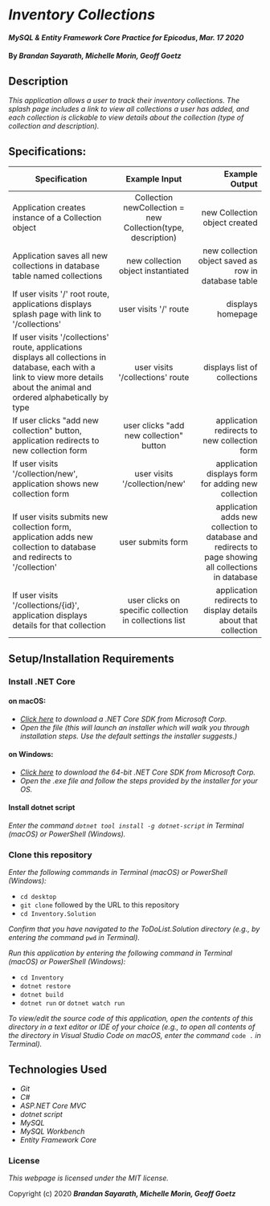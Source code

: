 # _Inventory Collections_

#### _MySQL & Entity Framework Core Practice for Epicodus_, _Mar. 17 2020_

#### By _**Brandan Sayarath, Michelle Morin, Geoff Goetz**_

## Description

_This application allows a user to track their inventory collections. The splash page includes a link to view all collections a user has added, and each collection is clickable to view details about the collection (type of collection and description)._

## Specifications:

| Specification | Example Input | Example Output |
| ------------- |:-------------:| -------------------:|
| Application creates instance of a Collection object | Collection newCollection = new Collection(type, description) | new Collection object created |
| Application saves all new collections in database table named collections | new collection object instantiated | new collection object saved as row in database table |
| If user visits '/' root route, applications displays splash page with link to '/collections' | user visits '/' route | displays homepage |
| If user visits '/collections' route, applications displays all collections in database, each with a link to view more details about the animal and ordered alphabetically by type | user visits '/collections' route | displays list of collections |
| If user clicks "add new collection" button, application redirects to new collection form | user clicks "add new collection" button | application redirects to new collection form |
| If user visits '/collection/new', application shows new collection form | user visits '/collection/new' | application displays form for adding new collection |
| If user visits submits new collection form, application adds new collection to database and redirects to '/collection' | user submits form | application adds new collection to database and redirects to page showing all collections in database |
| If user visits '/collections/{id}', application displays details for that collection | user clicks on specific collection in collections list | application redirects to display details about that collection |

## Setup/Installation Requirements

### Install .NET Core

#### on macOS:
* _[Click here](https://dotnet.microsoft.com/download/thank-you/dotnet-sdk-2.2.106-macos-x64-installer) to download a .NET Core SDK from Microsoft Corp._
* _Open the file (this will launch an installer which will walk you through installation steps. Use the default settings the installer suggests.)_

#### on Windows:
* _[Click here](https://dotnet.microsoft.com/download/thank-you/dotnet-sdk-2.2.203-windows-x64-installer) to download the 64-bit .NET Core SDK from Microsoft Corp._
* _Open the .exe file and follow the steps provided by the installer for your OS._

#### Install dotnet script
_Enter the command ``dotnet tool install -g dotnet-script`` in Terminal (macOS) or PowerShell (Windows)._

### Clone this repository

_Enter the following commands in Terminal (macOS) or PowerShell (Windows):_
* ``cd desktop``
* ``git clone`` followed by the URL to this repository
* ``cd Inventory.Solution``

_Confirm that you have navigated to the ToDoList.Solution directory (e.g., by entering the command_ ``pwd`` _in Terminal)._

_Run this application by entering the following command in Terminal (macOS) or PowerShell (Windows):_
* ``cd Inventory``
* ``dotnet restore``
* ``dotnet build``
* ``dotnet run`` or ``dotnet watch run``

_To view/edit the source code of this application, open the contents of this directory in a text editor or IDE of your choice (e.g., to open all contents of the directory in Visual Studio Code on macOS, enter the command_ ``code .`` _in Terminal)._

## Technologies Used
* _Git_
* _C#_
* _ASP.NET Core MVC_
* _dotnet script_
* _MySQL_
* _MySQL Workbench_
* _Entity Framework Core_

### License

*This webpage is licensed under the MIT license.*

Copyright (c) 2020 **_Brandan Sayarath, Michelle Morin, Geoff Goetz_**